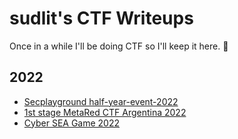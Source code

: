 # sudlit's CTF Writeups

Once in a while I'll be doing CTF so I'll keep it here. 🐅

## 2022
* [Secplayground half-year-event-2022](secplayground-event)
* [1st stage MetaRed CTF Argentina 2022](1st%20stage%20MetaRed%20CTF%20Argentina%202022)
* [Cyber SEA Game 2022](Cyber%20SEA%20Game%202022)